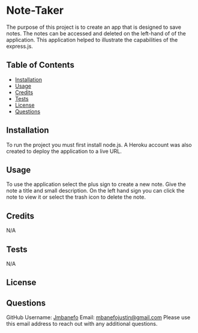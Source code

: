 # Note-Taker
  
    
  The purpose of this project is to create an app that is designed to save notes. The notes can be accessed and deleted on the left-hand of of the application. This application helped to illustrate the capabilities of the express.js. 

  ## Table of Contents
  * [Installation](#installation)
  * [Usage](#usage)
  * [Credits](#credits)
  * [Tests](#tests)
  * [License](#license)
  * [Questions](#questions)
  
  ## Installation 
  To run the project you must first install node.js. A Heroku account was also created to deploy the application to a live URL. 
  
  ## Usage
  To use the application select the plus sign to create a new note. Give the note a title and small description. On the left hand sign you can click the note to view it or select the trash icon to delete the note. 
  
  ## Credits
  N/A

  ## Tests
  N/A
    
  ## License 
  
  


  ## Questions
  GitHub Username: [Jmbanefo](github.com/Jmbanefo)
  Email: mbanefojustin@gmail.com
  Please use this email address to reach out with any additional questions. 